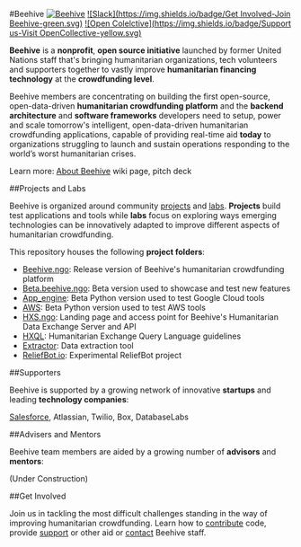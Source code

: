 #Beehive
[![Beehive](https://img.shields.io/badge/Website-Beehive.ngo-blue.svg)](https://beehive.ngo) [![Slack](https://img.shields.io/badge/Get Involved-Join Beehive-green.svg)](https://github.com/BeehiveNGO/Beehive/wiki/Contribute) [![Open Colelctive](https://img.shields.io/badge/Support us-Visit OpenCollective-yellow.svg)](https://opencollective.com/beehive)

**Beehive** is a **nonprofit**, **open source initiative** launched by former United Nations staff that's bringing humanitarian organizations, tech volunteers and supporters together to vastly improve **humanitarian financing technology** at the **crowdfunding level**.

Beehive members are concentrating on building the first open-source, open-data-driven **humanitarian crowdfunding platform** and the **backend architecture** and **software frameworks** developers need to setup, power and scale tomorrow's intelligent, open-data-driven humanitarian crowdfunding applications, capable of providing real-time aid **today** to organizations struggling to launch and sustain operations responding to the world’s worst humanitarian crises.

Learn more: [About Beehive](https://github.com/BeehiveNGO/Beehive/wiki/About-Beehive) wiki page, pitch deck

##Projects and Labs

Beehive is organized around community [projects](https://github.com/BeehiveNGO/Beehive/wiki/Project-List) and [labs](https://github.com/BeehiveNGO/Beehive/wiki/Labs). **Projects** build test applications and tools while **labs** focus on exploring ways emerging technologies can be innovatively adapted to improve different aspects of humanitarian crowdfunding.

This repository houses the following **project folders**:

- [Beehive.ngo](https://github.com/BeehiveNGO/Beehive/tree/master/beehive.ngo): Release version of Beehive's humanitarian crowdfunding platform
- [Beta.beehive.ngo](https://github.com/BeehiveNGO/Beehive/tree/master/beta.beehive.ngo): Beta version used to showcase and test new features 
- [App_engine](https://github.com/BeehiveNGO/Beehive/tree/master/app_engine): Beta Python version used to test Google Cloud tools
- [AWS](https://github.com/BeehiveNGO/Beehive/tree/master/aws): Beta Python version used to test AWS tools 
- [HXS.ngo](https://github.com/BeehiveNGO/Beehive/tree/master/hxs.ngo): Landing page and access point for Beehive's Humanitarian Data Exchange Server and API
- [HXQL](https://github.com/BeehiveNGO/Beehive/tree/master/hxql): Humanitarian Exchange Query Language guidelines
- [Extractor](https://github.com/BeehiveNGO/Beehive/tree/master/extractor): Data extraction tool
- [ReliefBot.io](https://github.com/BeehiveNGO/Beehive/tree/master/reliefbot.io): Experimental ReliefBot project

##Supporters

Beehive is supported by a growing network of innovative **startups** and leading **technology companies**:

[Salesforce](http://Salesforce.com), Atlassian, Twilio, Box, DatabaseLabs

##Advisers and Mentors

Beehive team members are aided by a growing number of **advisors** and **mentors**:

(Under Construction)

##Get Involved

Join us in tackling the most difficult challenges standing in the way of improving humanitarian crowdfunding. Learn how to [contribute](https://github.com/BeehiveNGO/Beehive/wiki/Contribute) code, provide [support](https://github.com/BeehiveNGO/Beehive/wiki/Support) or other aid or [contact](https://github.com/BeehiveNGO/Beehive/wiki/Contact) Beehive staff.
